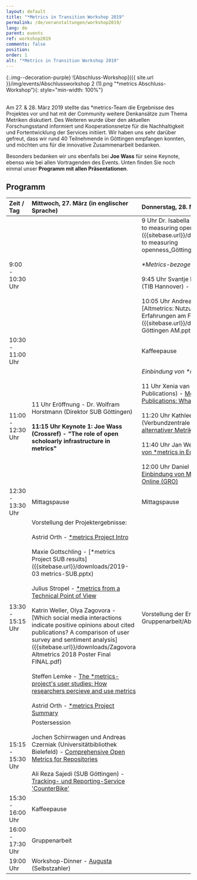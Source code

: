 ```yaml
---
layout: default
title: "*Metrics in Transition Workshop 2019"
permalink: /de/veranstaltungen/workshop2019/
lang: de
parent: events
ref: workshop2019
comments: false
position:
order: 1
alt: "*Metrics in Transition Workshop 2019"
---
```


<!-- Start editing content here-->

{:.img--decoration-purple}
![Abschluss-Workshop]({{ site.url }}/img/events/Abschlussworkshop 2 (1).png "*metrics Abschluss-Workshop"){: style="min-width: 100%"}
<br> 
<br> 
  
Am 27. & 28. März 2019 stellte das \*metrics-Team die Ergebnisse des Projektes vor und hat mit der Community weitere Denkansätze zum Thema Metriken diskutiert. Des Weiteren wurde über den aktuellen Forschungsstand informiert und Kooperationsnetze für die Nachhaltigkeit und Fortentwicklung der Services initiiert. Wir haben uns sehr darüber gefreut, dass wir rund 40 Teilnehmende in Göttingen empfangen konnten, und möchten uns für die innovative Zusammenarbeit bedanken.  
  
Besonders bedanken wir uns ebenfalls bei **Joe Wass** für seine Keynote, ebenso wie bei allen Vortragenden des Events. Unten finden Sie noch einmal unser **Programm mit allen Präsentationen**.
   

## Programm  

|Zeit / Tag|Mittwoch, 27. März (in englischer Sprache)|Donnerstag, 28. März|   
|:------|:---|:---|  
|9:00 - 10:30 Uhr| |9 Uhr Dr. Isabella Peters (ZBW) - [Approaches to measuring openness]({{sitebase.url}}/downloads/Peters_Approaches to measuring openness_Göttingen_2019_final.pptx)<br><br>*\*Metrics-bezogene Projekte*<br><br> 9:45 Uhr Svantje Lilienthal, Grischa Fraumann (TIB Hannover) - [The ROSI Project]({{sitebase.url}}/downloads/2019-03-28_presentation_rosi.pdf)<br><br> 10:05 Uhr Andreas Meier (FZ Jülich) - [Altmetrics: Nutzung, Eindrücke und Erfahrungen am FZ Jülich]({{sitebase.url}}/downloads/Workshop Göttingen AM.pptx)|  
|10:30 - 11:00 Uhr| |Kaffeepause|
|11:00 - 12:30 Uhr|11 Uhr Eröffnung - Dr. Wolfram Horstmann (Direktor SUB Göttingen)<br><br>**11:15 Uhr Keynote 1: Joe Wass (Crossref) - "The role of open scholoarly infrastructure in metrics"**|*Einbindung von \*metrics in Services*<br><br>11 Uhr Xenia van Edig (Copernicus Publications) - [Metrics @ Copernicus Publications: What numbers tell and what not...]({{sitebase.url}}/downloads/metrics-vanEdig_2019-03-28.pptx)<br><br>11:20 Uhr Kathleen Neumann (Verbundzentrale des VZG (GBV)) - [Nutzung alternativer Metriken in VZG-Repositorien]({{sitebase.url}}/downloads/20190328-KNeumann-Nutzung_alternativer_Metriken.pptx)<br><br>11:40 Uhr Jan Weiland (ZBW) - [Einbindung von \*metrics in EconStor]({{sitebase.url}}/downloads/2019-03-28-EconStor-metrics-Abschluss-WS-SUB-Gö.pptx)<br><br>12:00 Uhr Daniel Beucke (SUB Göttingen) - [Einbindung von Metriken in Göttingen Research Online (GRO)]({{sitebase.url}}/downloads/20190328-metricsWS-GRO-Beucke.pptx)|        
|12:30 - 13:30 Uhr|Mittagspause|Mittagspause|  
|13:30 - 15:15 Uhr|Vorstellung der Projektergebnisse:<br><br>Astrid Orth - [\*metrics Project Intro]({{sitebase.url}}/downloads/2019-03%20metrics-Intro.pptx)<br><br>Maxie Gottschling - [\*metrics Project SUB results]({{sitebase.url}}/downloads/2019-03 metrics-SUB.pptx)<br><br>Julius Stropel - [\*metrics from a Technical Point of View]({{sitebase.url}}/downloads/metrics_goe_stropel_03-2019.pptx)<br><br>Katrin Weller, Olya Zagovora - [Which social media interactions indicate positive opinions about cited publications? A comparison of user survey and sentiment analysis]({{sitebase.url}}/downloads/Zagovora Altmetrics 2018 Poster Final FINAL.pdf)<br><br>Steffen Lemke - [The \*metrics-project's user studies: How researchers percieve and use metrics]({{sitebase.url}}/downloads/steffen_lemke_metrics-in-transition-workshop.pptx)<br><br>Astrid Orth - [\*metrics Project Summary]({{sitebase.url}}/downloads/2019-03%20metrics-Summary.pptx) |Vorstellung der Ergebnisse aus der Gruppenarbeit/Abschluss|      
|15:15 - 15:30 Uhr|Postersession<br><br>Jochen Schirrwagen und Andreas Czerniak (Universitätbibliothek Bielefeld) - [Comprehensive Open Metrics for Repositories]({{sitebase.url}}/downloads/metrics_openaire_final.pdf)<br><br>Ali Reza Sajedi (SUB Göttingen) - [Tracking- und Reporting-Service 'CounterBike']({{sitebase.url}}/downloads/CounterBike_slide.pdf)| |     
|15:30 - 16:00 Uhr|Kaffeepause| |      
|16:00 - 17:30 Uhr|Gruppenarbeit| |  
|19:00 Uhr|Workshop-Dinner - [Augusta](https://www.restaurant-augusta.de/) (Selbstzahler)| |   




  


  

  

